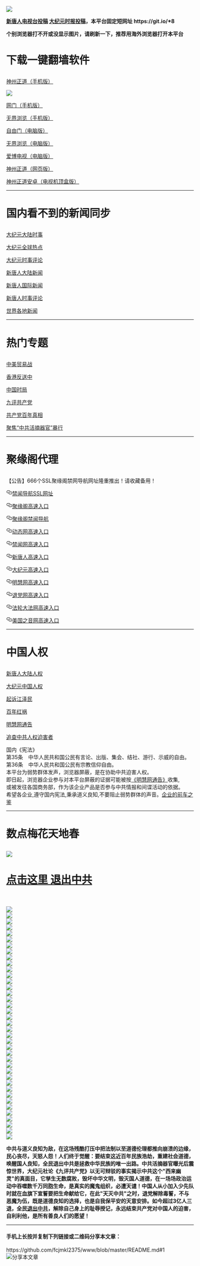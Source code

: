 <a name="1" id="1" target="_blank"></a> <span id="1"></span>
<a name="2" id="2" target="_blank"></a> <span id="2"></span>
<a name="3" id="3" target="_blank"></a> <span id="3"></span>
<a name="4" id="4" target="_blank"></a> <span id="4"></span>
<a name="5" id="5" target="_blank"></a> <span id="5"></span>
<a name="6" id="6" target="_blank"></a> <span id="6"></span>
<a name="7" id="7" target="_blank"></a> <span id="7"></span>
<a name="8" id="8" target="_blank"></a> <span id="8"></span>
<img src="https://raw.githubusercontent.com/fcjmkl2375/www/master/t/fq1.jpg"><br>

<p><strong><a href="https://github.com/fcjmkl2375/ntdtv/blob/master/gb/contribute.md#1">新唐人电视台投稿</a>  <a href="https://github.com/fcjmkl2375/djy/blob/master/gb/about-djy.md#1">大纪元时报投稿</a>，本平台固定短网址 https://git.io/*8</strong></p>
<p><strong>个别浏览器打不开或没显示图片，请刷新一下，推荐用海外浏览器打开本平台</strong></p>
<h1><p><strong>下载一键翻墙软件</strong></p></h1>
<p><a href="https://github.com/SzzdOgate/update/raw/master/extras/SzzdOgate.apk?fldfh2">神州正道（手机版）</a><img src="https://raw.githubusercontent.com/hao369/a/master/benzoutuijian.gif" alt=""></p>
<img src="https://gitlab.com/szzdlab/www/raw/master/t/sz.jpg"><br>
<p><a href="https://gitlab.com/szzdlab/www/raw/master/szzd/oGate.apk?fldfh2">网门（手机版）</a><img src="https://raw.githubusercontent.com/hao369/a/master/benzoutuijian.gif" alt=""></p>
<p><a href="https://gitlab.com/szzdlab/www/raw/master/szzd/um.apk?raw=true">无界浏览（手机版）</a></p>
<p><a href="https://gitlab.com/szzdlab/www/raw/master/szzd/fgp.zip?fldfh2">自由门（电脑版）</a><img src="https://raw.githubusercontent.com/hao369/a/master/benzoutuijian.gif" alt=""></p>
<p><a href="https://gitlab.com/szzdlab/www/raw/master/szzd/u.zip?fldfh2">无界浏览（电脑版）</a><img src="https://raw.githubusercontent.com/hao369/a/master/benzoutuijian.gif" alt=""></p>
<p><a href="https://gitlab.com/szzdlab/www/raw/master/szzd/iPPOTV.zip">爱博电视（电脑版）</a></p>
<p><a href="https://gitlab.com/szzdlab/www/raw/master/szzd/szzdogate.rar?fldfh2">神州正道（网页版）</a></p>
<p><a href="https://gitlab.com/szzdlab/www/raw/master/szzd/SzzdOgateTV.apk?fldfh2">神州正道安卓（电视机顶盒版）</a></p>

<hr>
<h1><p><strong>国内看不到的新闻同步</strong></p></h1>
<p><a target="_blank" href="https://github.com/fcjmkl2375/djy/blob/master/gb/nsc413.md?flntdtv#1">大纪元大陆时事</a></p>
<p><a target="_blank" href="https://github.com/fcjmkl2375/djy/blob/master/gb/n24hr.md?flntdtv#1">大纪元全球热点</a></p>
<p><a target="_blank" href="https://github.com/fcjmkl2375/djy/blob/master/gb/news392.md?flntdtv#1">大纪元时事评论</a></p>
<p><a target="_blank" href="https://github.com/fcjmkl2375/ntdtv/blob/master/gb/prog204_1.md?flntdtv#1">新唐人大陆新闻</a></p>
<p><a target="_blank" href="https://github.com/fcjmkl2375/ntdtv/blob/master/gb/prog202_1.md?flntdtv#1">新唐人国际新闻</a></p>
<p><a target="_blank" href="https://github.com/fcjmkl2375/ntdtv/blob/master/gb/prog207_1.md?flntdtv#1">新唐人时事评论</a></p>
<p><a target="_blank" href="https://github.com/gfw-breaker/banned-news1/blob/master/README.md">世界各地新闻</a></p>
<hr>
<h1><p><strong>热门专题</strong></p></h1>
<p><a target="_blank" href="https://github.com/fcjmkl2375/ntdtv/blob/master/gb/prog1745_1.md?flntdtv#1">中美贸易战</a></p>
<p><a target="_blank" href="https://github.com/fcjmkl2375/ntdtv/blob/master/gb/prog205_1.md?flntdtv#1">香港反送中</a></p>
<p><a target="_blank" href="https://github.com/fcjmkl2375/ntdtv/blob/master/gb/prog1138_1.md?flntdtv#1">中国时局</a></p>
<p><a target="_blank" href="https://github.com/fcjmkl2375/djy/blob/master/gb/9p.md?flntdtv#1">九评共产党</a></p>
<p><a target="_blank" href="https://github.com/fcjmkl2375/ntdtv/blob/master/gb/prog1647_1.md?flntdtv#1">共产党百年真相</a></p>
<p><a target="_blank" href="https://github.com/fcjmkl2375/ntdtv/blob/master/gb/prog447_1.md?flntdtv#1">聚焦“中共活摘器官”暴行</a></p>


<hr><h1><p>聚缘阁代理</p></h1>
<p>【公告】666个SSL聚缘阁禁网导航网址隆重推出！请收藏备用！</p>
<p>
<a id="user-content-禁闻导航ssl网址" class="anchor" href="#%E7%A6%81%E9%97%BB%E5%AF%BC%E8%88%AAssl%E7%BD%91%E5%9D%80" aria-hidden="true"><svg class="octicon octicon-link" viewbox="0 0 16 16" version="1.1" width="16" height="16" aria-hidden="true"><path fill-rule="evenodd" d="M4 9h1v1H4c-1.5 0-3-1.69-3-3.5S2.55 3 4 3h4c1.45 0 3 1.69 3 3.5 0 1.41-.91 2.72-2 3.25V8.59c.58-.45 1-1.27 1-2.09C10 5.22 8.98 4 8 4H4c-.98 0-2 1.22-2 2.5S3 9 4 9zm9-3h-1v1h1c1 0 2 1.22 2 2.5S13.98 12 13 12H9c-.98 0-2-1.22-2-2.5 0-.83.42-1.64 1-2.09V6.25c-1.09.53-2 1.84-2 3.25C6 11.31 7.55 13 9 13h4c1.45 0 3-1.69 3-3.5S14.5 6 13 6z"></path></svg></a><a href="http://uee.me/cQ398" rel="nofollow">禁闻导航SSL网址</a><img src="https://raw.githubusercontent.com/hao369/a/master/tj.gif" alt="">
</p>
<p>
<a id="user-content-聚缘阁高速入口" class="anchor" href="#%E8%81%9A%E7%BC%98%E9%98%81%E9%AB%98%E9%80%9F%E5%85%A5%E5%8F%A3" aria-hidden="true"><svg class="octicon octicon-link" viewbox="0 0 16 16" version="1.1" width="16" height="16" aria-hidden="true"><path fill-rule="evenodd" d="M4 9h1v1H4c-1.5 0-3-1.69-3-3.5S2.55 3 4 3h4c1.45 0 3 1.69 3 3.5 0 1.41-.91 2.72-2 3.25V8.59c.58-.45 1-1.27 1-2.09C10 5.22 8.98 4 8 4H4c-.98 0-2 1.22-2 2.5S3 9 4 9zm9-3h-1v1h1c1 0 2 1.22 2 2.5S13.98 12 13 12H9c-.98 0-2-1.22-2-2.5 0-.83.42-1.64 1-2.09V6.25c-1.09.53-2 1.84-2 3.25C6 11.31 7.55 13 9 13h4c1.45 0 3-1.69 3-3.5S14.5 6 13 6z"></path></svg></a><a href="http://uee.me/cQq7M" rel="nofollow">聚缘阁高速入口</a><img src="https://raw.githubusercontent.com/hao369/a/master/tj.gif" alt="">
</p>
<p>
<a id="user-content-聚缘阁禁闻导航" class="anchor" href="#%E8%81%9A%E7%BC%98%E9%98%81%E7%A6%81%E9%97%BB%E5%AF%BC%E8%88%AA" aria-hidden="true"><svg class="octicon octicon-link" viewbox="0 0 16 16" version="1.1" width="16" height="16" aria-hidden="true"><path fill-rule="evenodd" d="M4 9h1v1H4c-1.5 0-3-1.69-3-3.5S2.55 3 4 3h4c1.45 0 3 1.69 3 3.5 0 1.41-.91 2.72-2 3.25V8.59c.58-.45 1-1.27 1-2.09C10 5.22 8.98 4 8 4H4c-.98 0-2 1.22-2 2.5S3 9 4 9zm9-3h-1v1h1c1 0 2 1.22 2 2.5S13.98 12 13 12H9c-.98 0-2-1.22-2-2.5 0-.83.42-1.64 1-2.09V6.25c-1.09.53-2 1.84-2 3.25C6 11.31 7.55 13 9 13h4c1.45 0 3-1.69 3-3.5S14.5 6 13 6z"></path></svg></a><a href="https://binorke8bb.execute-api.ap-northeast-1.amazonaws.com/66" rel="nofollow">聚缘阁禁闻导航</a><img src="https://raw.githubusercontent.com/hao369/a/master/jyg.gif" alt="">
</p>
<p>
<a id="user-content-动态网高速入口" class="anchor" href="#%E5%8A%A8%E6%80%81%E7%BD%91%E9%AB%98%E9%80%9F%E5%85%A5%E5%8F%A3" aria-hidden="true"><svg class="octicon octicon-link" viewbox="0 0 16 16" version="1.1" width="16" height="16" aria-hidden="true"><path fill-rule="evenodd" d="M4 9h1v1H4c-1.5 0-3-1.69-3-3.5S2.55 3 4 3h4c1.45 0 3 1.69 3 3.5 0 1.41-.91 2.72-2 3.25V8.59c.58-.45 1-1.27 1-2.09C10 5.22 8.98 4 8 4H4c-.98 0-2 1.22-2 2.5S3 9 4 9zm9-3h-1v1h1c1 0 2 1.22 2 2.5S13.98 12 13 12H9c-.98 0-2-1.22-2-2.5 0-.83.42-1.64 1-2.09V6.25c-1.09.53-2 1.84-2 3.25C6 11.31 7.55 13 9 13h4c1.45 0 3-1.69 3-3.5S14.5 6 13 6z"></path></svg></a><a href="http://49658549xc.hapi.hschnet.de/bddaw/25374" rel="nofollow">动态网高速入口</a><img src="https://raw.githubusercontent.com/hao369/a/master/jygdl.gif" alt="">
</p>
<p>
<a id="user-content-禁闻网高速入口" class="anchor" href="#%E7%A6%81%E9%97%BB%E7%BD%91%E9%AB%98%E9%80%9F%E5%85%A5%E5%8F%A3" aria-hidden="true"><svg class="octicon octicon-link" viewbox="0 0 16 16" version="1.1" width="16" height="16" aria-hidden="true"><path fill-rule="evenodd" d="M4 9h1v1H4c-1.5 0-3-1.69-3-3.5S2.55 3 4 3h4c1.45 0 3 1.69 3 3.5 0 1.41-.91 2.72-2 3.25V8.59c.58-.45 1-1.27 1-2.09C10 5.22 8.98 4 8 4H4c-.98 0-2 1.22-2 2.5S3 9 4 9zm9-3h-1v1h1c1 0 2 1.22 2 2.5S13.98 12 13 12H9c-.98 0-2-1.22-2-2.5 0-.83.42-1.64 1-2.09V6.25c-1.09.53-2 1.84-2 3.25C6 11.31 7.55 13 9 13h4c1.45 0 3-1.69 3-3.5S14.5 6 13 6z"></path></svg></a><a href="http://uee.me/cQpdr" rel="nofollow">禁闻网高速入口</a><img src="https://raw.githubusercontent.com/hao369/a/master/jyg.gif" alt="">
</p>
<p>
<a id="user-content-新唐人高速入口" class="anchor" href="#%E6%96%B0%E5%94%90%E4%BA%BA%E9%AB%98%E9%80%9F%E5%85%A5%E5%8F%A3" aria-hidden="true"><svg class="octicon octicon-link" viewbox="0 0 16 16" version="1.1" width="16" height="16" aria-hidden="true"><path fill-rule="evenodd" d="M4 9h1v1H4c-1.5 0-3-1.69-3-3.5S2.55 3 4 3h4c1.45 0 3 1.69 3 3.5 0 1.41-.91 2.72-2 3.25V8.59c.58-.45 1-1.27 1-2.09C10 5.22 8.98 4 8 4H4c-.98 0-2 1.22-2 2.5S3 9 4 9zm9-3h-1v1h1c1 0 2 1.22 2 2.5S13.98 12 13 12H9c-.98 0-2-1.22-2-2.5 0-.83.42-1.64 1-2.09V6.25c-1.09.53-2 1.84-2 3.25C6 11.31 7.55 13 9 13h4c1.45 0 3-1.69 3-3.5S14.5 6 13 6z"></path></svg></a><a href="http://49658549xc.hapi.hschnet.de/bddaw/5" rel="nofollow">新唐人高速入口</a>
</p>
<p>
<a id="user-content-大纪元高速入口" class="anchor" href="#%E5%A4%A7%E7%BA%AA%E5%85%83%E9%AB%98%E9%80%9F%E5%85%A5%E5%8F%A3" aria-hidden="true"><svg class="octicon octicon-link" viewbox="0 0 16 16" version="1.1" width="16" height="16" aria-hidden="true"><path fill-rule="evenodd" d="M4 9h1v1H4c-1.5 0-3-1.69-3-3.5S2.55 3 4 3h4c1.45 0 3 1.69 3 3.5 0 1.41-.91 2.72-2 3.25V8.59c.58-.45 1-1.27 1-2.09C10 5.22 8.98 4 8 4H4c-.98 0-2 1.22-2 2.5S3 9 4 9zm9-3h-1v1h1c1 0 2 1.22 2 2.5S13.98 12 13 12H9c-.98 0-2-1.22-2-2.5 0-.83.42-1.64 1-2.09V6.25c-1.09.53-2 1.84-2 3.25C6 11.31 7.55 13 9 13h4c1.45 0 3-1.69 3-3.5S14.5 6 13 6z"></path></svg></a><a href="http://49658549xc.hapi.hschnet.de/bddaw/7" rel="nofollow">大纪元高速入口</a>
</p>
<p>
<a id="user-content-明慧网高速入口" class="anchor" href="#%E6%98%8E%E6%85%A7%E7%BD%91%E9%AB%98%E9%80%9F%E5%85%A5%E5%8F%A3" aria-hidden="true"><svg class="octicon octicon-link" viewbox="0 0 16 16" version="1.1" width="16" height="16" aria-hidden="true"><path fill-rule="evenodd" d="M4 9h1v1H4c-1.5 0-3-1.69-3-3.5S2.55 3 4 3h4c1.45 0 3 1.69 3 3.5 0 1.41-.91 2.72-2 3.25V8.59c.58-.45 1-1.27 1-2.09C10 5.22 8.98 4 8 4H4c-.98 0-2 1.22-2 2.5S3 9 4 9zm9-3h-1v1h1c1 0 2 1.22 2 2.5S13.98 12 13 12H9c-.98 0-2-1.22-2-2.5 0-.83.42-1.64 1-2.09V6.25c-1.09.53-2 1.84-2 3.25C6 11.31 7.55 13 9 13h4c1.45 0 3-1.69 3-3.5S14.5 6 13 6z"></path></svg></a><a href="http://49658549xc.hapi.hschnet.de/bddaw/3" rel="nofollow">明慧网高速入口</a>
</p>
<p>
<a id="user-content-退党网高速入口" class="anchor" href="#%E9%80%80%E5%85%9A%E7%BD%91%E9%AB%98%E9%80%9F%E5%85%A5%E5%8F%A3" aria-hidden="true"><svg class="octicon octicon-link" viewbox="0 0 16 16" version="1.1" width="16" height="16" aria-hidden="true"><path fill-rule="evenodd" d="M4 9h1v1H4c-1.5 0-3-1.69-3-3.5S2.55 3 4 3h4c1.45 0 3 1.69 3 3.5 0 1.41-.91 2.72-2 3.25V8.59c.58-.45 1-1.27 1-2.09C10 5.22 8.98 4 8 4H4c-.98 0-2 1.22-2 2.5S3 9 4 9zm9-3h-1v1h1c1 0 2 1.22 2 2.5S13.98 12 13 12H9c-.98 0-2-1.22-2-2.5 0-.83.42-1.64 1-2.09V6.25c-1.09.53-2 1.84-2 3.25C6 11.31 7.55 13 9 13h4c1.45 0 3-1.69 3-3.5S14.5 6 13 6z"></path></svg></a><a href="http://49658549xc.hapi.hschnet.de/bddaw/8" rel="nofollow">退党网高速入口</a>
</p>
<p>
<a id="user-content-法轮大法网高速入口" class="anchor" href="#%E6%B3%95%E8%BD%AE%E5%A4%A7%E6%B3%95%E7%BD%91%E9%AB%98%E9%80%9F%E5%85%A5%E5%8F%A3" aria-hidden="true"><svg class="octicon octicon-link" viewbox="0 0 16 16" version="1.1" width="16" height="16" aria-hidden="true"><path fill-rule="evenodd" d="M4 9h1v1H4c-1.5 0-3-1.69-3-3.5S2.55 3 4 3h4c1.45 0 3 1.69 3 3.5 0 1.41-.91 2.72-2 3.25V8.59c.58-.45 1-1.27 1-2.09C10 5.22 8.98 4 8 4H4c-.98 0-2 1.22-2 2.5S3 9 4 9zm9-3h-1v1h1c1 0 2 1.22 2 2.5S13.98 12 13 12H9c-.98 0-2-1.22-2-2.5 0-.83.42-1.64 1-2.09V6.25c-1.09.53-2 1.84-2 3.25C6 11.31 7.55 13 9 13h4c1.45 0 3-1.69 3-3.5S14.5 6 13 6z"></path></svg></a><a href="http://49658549xc.hapi.hschnet.de/bddaw/15" rel="nofollow">法轮大法网高速入口</a>
</p>
<p>
<a id="user-content-美国之音网高速入口" class="anchor" href="#%E7%BE%8E%E5%9B%BD%E4%B9%8B%E9%9F%B3%E7%BD%91%E9%AB%98%E9%80%9F%E5%85%A5%E5%8F%A3" aria-hidden="true"><svg class="octicon octicon-link" viewbox="0 0 16 16" version="1.1" width="16" height="16" aria-hidden="true"><path fill-rule="evenodd" d="M4 9h1v1H4c-1.5 0-3-1.69-3-3.5S2.55 3 4 3h4c1.45 0 3 1.69 3 3.5 0 1.41-.91 2.72-2 3.25V8.59c.58-.45 1-1.27 1-2.09C10 5.22 8.98 4 8 4H4c-.98 0-2 1.22-2 2.5S3 9 4 9zm9-3h-1v1h1c1 0 2 1.22 2 2.5S13.98 12 13 12H9c-.98 0-2-1.22-2-2.5 0-.83.42-1.64 1-2.09V6.25c-1.09.53-2 1.84-2 3.25C6 11.31 7.55 13 9 13h4c1.45 0 3-1.69 3-3.5S14.5 6 13 6z"></path></svg></a><a href="http://49658549xc.hapi.hschnet.de/bddaw/18" rel="nofollow">美国之音网高速入口</a>
</p>
<hr>
<h1><p><strong>中国人权</strong></p></h1>
<p><a target="_blank" href="https://github.com/fcjmkl2375/ntdtv/blob/master/gb/prog1135_1.md?fldffcjmkl2375#1">新唐人大陆人权</a></p>
<p><a target="_blank" href="https://github.com/fcjmkl2375/djy/blob/master/gb/ncid278.md?fldffcjmkl2375#1">大纪元中国人权</a></p>
<p><a target="_blank" href="https://github.com/fcjmkl2375/djy/blob/master/gb/nf6123.md?fldffcjmkl2375#1">起诉江泽民</a></p>
<p><a target="_blank" href="https://github.com/fcjmkl2375/ntdtv/blob/master/gb/prog1704_1.md?fldffcjmkl2375#1">百年红祸</a></p>
<p><a href="https://github.com/fcjmkl2375/djy/blob/master/gb/mh/mhtg.md#1">明慧网通告</a></p>
<p><a target="_blank" href="https://github.com/fcjmkl2375/ntdtv/blob/master/gb/prog422209_1.md?fldffcjmkl2375#1">追查中共人权迫害者</a></p>
国内《宪法》<br>
第35条　中华人民共和国公民有言论、出版、集会、结社、游行、示威的自由。<br>
第36条　中华人民共和国公民有宗教信仰自由。<br>
本平台为弱势群体发声，浏览器屏蔽，是在协助中共迫害人权。<br>
即日起，浏览器企业参与对本平台屏蔽的证据可能被按<a target="_blank" href="https://github.com/fcjmkl2375/djy/blob/master/gb/mh/mhtg.md?fldffcjmkl2375#1">《明慧网通告》</a>收集,<br>
或被发往各国商务部，作为该企业产品是否参与中共情报和间谍活动的依据。<br>
希望各企业,遵守国内宪法,秉承道义良知,不要阻止弱势群体的声音。<a target="_blank" href="https://github.com/fcjmkl2375/djy/blob/master/gb/rq.md?fldffcjmkl2375#1">企业的前车之鉴</a>
<hr>
<h1><p><strong>数点梅花天地春</strong></p></h1>
<img src="https://raw.githubusercontent.com/fcjmkl2375/www/master/t/01.jpg">
<h1><strong><a href="https://s3-us-west-1.amazonaws.com/ogaten/show.htm?ogQuit.aspx&from=852" rel="nofollow">点击这里 退出中共</a></strong></h1><br>
<br>
<a name="9" id="9" target="_blank"></a> <span id="9"></span>
<img src="https://raw.githubusercontent.com/fcjmkl2375/www/master/t/03.jpg"><br>
<img src="https://raw.githubusercontent.com/fcjmkl2375/www/master/t/04.jpg"><br>
<img src="https://raw.githubusercontent.com/fcjmkl2375/www/master/t/06.jpg"><br>
<img src="https://raw.githubusercontent.com/fcjmkl2375/www/master/t/07.jpg"><br>
<img src="https://raw.githubusercontent.com/fcjmkl2375/www/master/t/10.jpg"><br>
<img src="https://raw.githubusercontent.com/fcjmkl2375/www/master/t/11.jpg"><br>
<img src="https://raw.githubusercontent.com/fcjmkl2375/www/master/t/12.jpg"><br>
<img src="https://raw.githubusercontent.com/fcjmkl2375/www/master/t/13.jpg"><br>
<img src="https://raw.githubusercontent.com/fcjmkl2375/www/master/t/14.jpg"><br>
<img src="https://raw.githubusercontent.com/fcjmkl2375/www/master/t/15.jpg"><br>
<img src="https://raw.githubusercontent.com/fcjmkl2375/www/master/t/16.jpg"><br>
<img src="https://raw.githubusercontent.com/fcjmkl2375/www/master/t/17.jpg"><br>
<img src="https://raw.githubusercontent.com/fcjmkl2375/www/master/t/18.jpg"><br>
<img src="https://raw.githubusercontent.com/fcjmkl2375/www/master/t/19.jpg"><br>
<img src="https://raw.githubusercontent.com/fcjmkl2375/www/master/t/20.jpg"><br>
<img src="https://raw.githubusercontent.com/fcjmkl2375/www/master/t/21.jpg"><br>
<img src="https://raw.githubusercontent.com/fcjmkl2375/www/master/t/22.jpg"><br>
<img src="https://raw.githubusercontent.com/fcjmkl2375/www/master/t/23.jpg"><br>
<img src="https://raw.githubusercontent.com/fcjmkl2375/www/master/t/24.jpg"><br>
<img src="https://raw.githubusercontent.com/fcjmkl2375/www/master/t/25.jpg"><br>
<img src="https://raw.githubusercontent.com/fcjmkl2375/www/master/t/26.jpg"><br>
<img src="https://raw.githubusercontent.com/fcjmkl2375/www/master/t/27.jpg"><br>
<img src="https://raw.githubusercontent.com/fcjmkl2375/www/master/t/28.jpg"><br>
<img src="https://raw.githubusercontent.com/fcjmkl2375/www/master/t/29.jpg"><br>
<img src="https://raw.githubusercontent.com/fcjmkl2375/www/master/t/30.jpg"><br>
<img src="https://raw.githubusercontent.com/fcjmkl2375/www/master/t/31.jpg"><br>
<img src="https://raw.githubusercontent.com/fcjmkl2375/www/master/t/32.jpg"><br>
<img src="https://raw.githubusercontent.com/fcjmkl2375/www/master/t/33.jpg"><br>
<img src="https://raw.githubusercontent.com/fcjmkl2375/www/master/t/34.jpg"><br>
<img src="https://raw.githubusercontent.com/fcjmkl2375/www/master/t/35.jpg"><br>
<img src="https://raw.githubusercontent.com/fcjmkl2375/www/master/t/36.jpg"><br>
<img src="https://raw.githubusercontent.com/fcjmkl2375/www/master/t/37.jpg"><br>
<img src="https://raw.githubusercontent.com/fcjmkl2375/www/master/t/38.jpg"><br>
<img src="https://raw.githubusercontent.com/fcjmkl2375/www/master/t/39.jpg"><br>
<img src="https://raw.githubusercontent.com/fcjmkl2375/www/master/t/40.jpg"><br>
<img src="https://raw.githubusercontent.com/fcjmkl2375/www/master/t/41.jpg"><br>
<img src="https://raw.githubusercontent.com/fcjmkl2375/www/master/t/42.jpg"><br>
<img src="https://raw.githubusercontent.com/fcjmkl2375/www/master/t/43.jpg"><br>
<img src="https://raw.githubusercontent.com/fcjmkl2375/www/master/t/44.jpg"><br>
<p><p><strong>中共与道义良知为敌，在这场残酷打压中把法制以至道德伦理都推向崩溃的边缘，民心丧尽，天怒人怨！人们终于觉醒：要结束这近百年民族浩劫，重建社会道德，唤醒国人良知，全民退出中共是拯救中华民族的唯一出路。中共活摘器官曝光后震惊世界，大纪元社论《九评共产党》以无可辩驳的事实揭示中共这个"西来幽灵"的真面目，它孳生无数腐败，毁坏中华文明，毁灭国人道德，在一场场政治运动中吞噬数千万同胞生命，是真实的魔鬼组织，必遭天谴！中国人从小加入少先队时就在血旗下宣誓要把生命献给它，在此"天灭中共"之时，退党解除毒誓，不与恶魔为伍，既是道德良知的选择，也是自我保平安的天意安排。如今超过3亿人三退，全民<a href="https://s3-us-west-1.amazonaws.com/ogaten/show.htm?ogQuit.aspx&from=852" rel="nofollow">退出中共</a>，解除自己身上的耻辱授记，永远结束共产党对中国人的迫害，自利利他，是所有善良人们的愿望！</strong></p></p>
<hr>
<h4>手机上长按并复制下列链接或二维码分享本文章：</h4>https://github.com/fcjmkl2375/www/blob/master/README.md#1<br><img src="http://d1p1.ip.zn2.us/v.php?action=qrcode&url=https://github.com/fcjmkl2375/www/blob/master/README.md%231" title="分享本文章"></img

